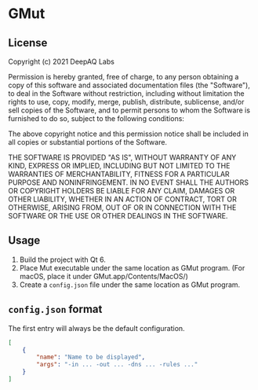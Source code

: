 # GMut

## License

Copyright (c) 2021 DeepAQ Labs

Permission is hereby granted, free of charge, to any person obtaining a copy
of this software and associated documentation files (the "Software"), to deal
in the Software without restriction, including without limitation the rights
to use, copy, modify, merge, publish, distribute, sublicense, and/or sell
copies of the Software, and to permit persons to whom the Software is
furnished to do so, subject to the following conditions:

The above copyright notice and this permission notice shall be included in all
copies or substantial portions of the Software.

THE SOFTWARE IS PROVIDED "AS IS", WITHOUT WARRANTY OF ANY KIND, EXPRESS OR
IMPLIED, INCLUDING BUT NOT LIMITED TO THE WARRANTIES OF MERCHANTABILITY,
FITNESS FOR A PARTICULAR PURPOSE AND NONINFRINGEMENT. IN NO EVENT SHALL THE
AUTHORS OR COPYRIGHT HOLDERS BE LIABLE FOR ANY CLAIM, DAMAGES OR OTHER
LIABILITY, WHETHER IN AN ACTION OF CONTRACT, TORT OR OTHERWISE, ARISING FROM,
OUT OF OR IN CONNECTION WITH THE SOFTWARE OR THE USE OR OTHER DEALINGS IN THE
SOFTWARE.

## Usage

1. Build the project with Qt 6.
2. Place Mut executable under the same location as GMut program.
   (For macOS, place it under GMut.app/Contents/MacOS/)
3. Create a `config.json` file under the same location as GMut program.

## `config.json` format

The first entry will always be the default configuration.

```json
[
    {
        "name": "Name to be displayed",
        "args": "-in ... -out ... -dns ... -rules ..."
    }
]
```
